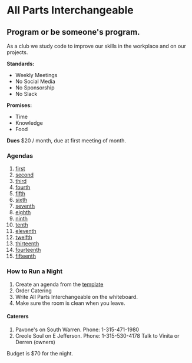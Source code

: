 # All Parts Interchangeable
## Program or be someone's program.
As a club we study code to improve our skills in the workplace and on our projects.

**Standards:**
- Weekly Meetings
- No Social Media
- No Sponsorship
- No Slack

**Promises:**
- Time
- Knowledge
- Food

**Dues**
$20 / month, due at first meeting of month.

### Agendas
1. [first](agenda_01.md)
2. [second](agenda_02.md)
3. [third](agenda_03.md)
4. [fourth](agenda_04.md)
5. [fifth](agenda_05.md)
6. [sixth](agenda_06.md)
7. [seventh](agenda_07.md)
8. [eighth](agenda_08.md)
9. [ninth](agenda_09.md)
10. [tenth](agenda_10.md)
11. [eleventh](agenda_11.md)
12. [twelfth](agenda_12.md)
13. [thirteenth](agenda_13.md)
14. [fourteenth](agenda_14.md)
15. [fifteenth](agenda_15.md)

### How to Run a Night
1. Create an agenda from the [template](AGENDA_TEMPLATE.md)
2. Order Catering
3. Write All Parts Interchangeable on the whiteboard.
4. Make sure the room is clean when you leave. 


#### Caterers
1. Pavone's on South Warren. Phone: 1-315-471-1980 
2. Creole Soul on E Jefferson. Phone: 1-315-530-4178 Talk to Vinita or Derren (owners)
  
Budget is $70 for the night.
